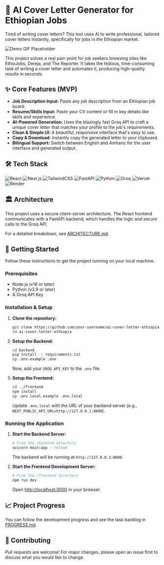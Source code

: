 # 🎯 AI Cover Letter Generator for Ethiopian Jobs

Tired of writing cover letters? This tool uses AI to write professional, tailored cover letters instantly, specifically for jobs in the Ethiopian market.

![Demo GIF Placeholder](https://placehold.co/800x400/2d3748/ffffff?text=Add+a+GIF+Demo+Here)

This project solves a real pain point for job seekers browsing sites like EthioJobs, Dereja, and The Reporter. It takes the tedious, time-consuming task of writing a cover letter and automates it, producing high-quality results in seconds.

## ✨ Core Features (MVP)

*   **Job Description Input:** Paste any job description from an Ethiopian job board.
*   **Resume/Skills Input:** Paste your CV content or fill in key details like skills and experience.
*   **AI-Powered Generation:** Uses the blazingly fast Groq API to craft a unique cover letter that matches your profile to the job's requirements.
*   **Clean & Simple UI:** A beautiful, responsive interface that's easy to use.
*   **Copy & Download:** Instantly copy the generated letter to your clipboard.
*   **Bilingual Support:** Switch between English and Amharic for the user interface and generated output.

## 🛠️ Tech Stack

![React](https://img.shields.io/badge/react-%2320232a.svg?style=for-the-badge&logo=react&logoColor=%2361DAFB)
![Next.js](https://img.shields.io/badge/next.js-000000?style=for-the-badge&logo=nextdotjs&logoColor=white)
![TailwindCSS](https://img.shields.io/badge/tailwindcss-%2338B2AC.svg?style=for-the-badge&logo=tailwind-css&logoColor=white)
![FastAPI](https://img.shields.io/badge/FastAPI-005571?style=for-the-badge&logo=fastapi)
![Python](https://img.shields.io/badge/python-3670A0?style=for-the-badge&logo=python&logoColor=ffdd54)
![Groq](https://img.shields.io/badge/Groq-00C65E?style=for-the-badge&logo=c&logoColor=white)
![Vercel](https://img.shields.io/badge/vercel-%23000000.svg?style=for-the-badge&logo=vercel&logoColor=white)
![Render](https://img.shields.io/badge/Render-%46E3B7.svg?style=for-the-badge&logo=render&logoColor=white)

## 🏛️ Architecture

This project uses a secure client-server architecture. The React frontend communicates with a FastAPI backend, which handles the logic and secure calls to the Groq API.

For a detailed breakdown, see [ARCHITECTURE.md](ARCHITECTURE.md).

## 🚀 Getting Started

Follow these instructions to get the project running on your local machine.

### Prerequisites

*   Node.js (v18 or later)
*   Python (v3.9 or later)
*   A Groq API Key

### Installation & Setup

1.  **Clone the repository:**
    ```sh
    git clone https://github.com/your-username/ai-cover-letter-ethiopia.git
    cd ai-cover-letter-ethiopia
    ```

2.  **Setup the Backend:**
    ```sh
    cd backend
    pip install -r requirements.txt
    cp .env.example .env
    ```
    Now, add your `GROQ_API_KEY` to the `.env` file.

3.  **Setup the Frontend:**
    ```sh
    cd ../frontend
    npm install
    cp .env.local.example .env.local
    ```
    Update `.env.local` with the URL of your backend server (e.g., `NEXT_PUBLIC_API_URL=http://127.0.0.1:8000`).

### Running the Application

1.  **Start the Backend Server:**
    ```sh
    # From the /backend directory
    uvicorn main:app --reload
    ```
    The backend will be running at `http://127.0.0.1:8000`.

2.  **Start the Frontend Development Server:**
    ```sh
    # From the /frontend directory
    npm run dev
    ```
    Open [http://localhost:3000](http://localhost:3000) in your browser.

## 📈 Project Progress

You can follow the development progress and see the task backlog in [PROGRESS.md](PROGRESS.md).

## 🤝 Contributing

Pull requests are welcome! For major changes, please open an issue first to discuss what you would like to change.